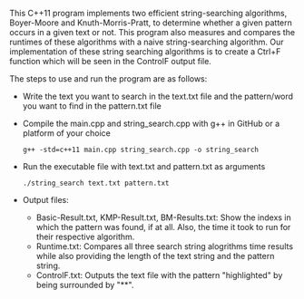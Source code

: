 This C++11 program implements two efficient string-searching algorithms, Boyer-Moore and Knuth-Morris-Pratt, to determine whether a given pattern occurs in a given text or not. This program also measures and compares the runtimes of these algorithms with a naive string-searching algorithm. 
Our implementation of these string searching algorithms is to create a Ctrl+F function which will be seen in the ControlF output file.

The steps to use and run the program are as follows:

  - Write the text you want to search in the text.txt file and the pattern/word you want to find in the pattern.txt file
  
  - Compile the main.cpp and string_search.cpp with g++ in GitHub or a platform of your choice

        g++ -std=c++11 main.cpp string_search.cpp -o string_search
    
  - Run the executable file with text.txt and pattern.txt as arguments

        ./string_search text.txt pattern.txt
  - Output files:
    - Basic-Result.txt, KMP-Result.txt, BM-Results.txt: Show the indexs in which the pattern was found, if at all. Also, the time it took to run for their respective algorithm. 
    - Runtime.txt: Compares all three search string alogrithms time results while also providing the length of the text string and the pattern string. 
    - ControlF.txt: Outputs the text file with the pattern "highlighted" by being surrounded by "**". 
